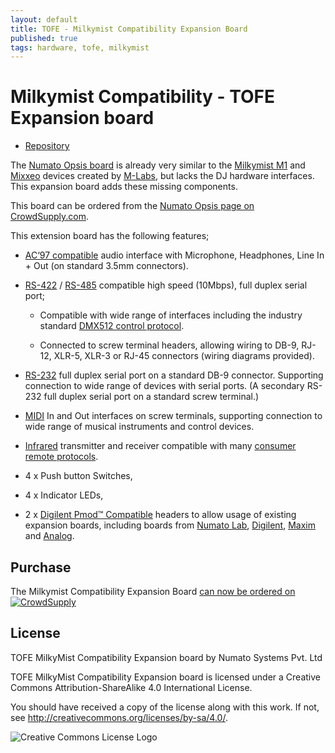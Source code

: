 ```yaml
---
layout: default
title: TOFE - Milkymist Compatibility Expansion Board
published: true
tags: hardware, tofe, milkymist
---
```


# Milkymist Compatibility - TOFE Expansion board

 * [Repository](https://github.com/timvideos/HDMI2USB-TOFE-Milkymist)

The [Numato Opsis board](https://www.crowdsupply.com/numato-lab/opsis) is
already very similar to the [Milkymist M1](http://m-labs.hk/m1.html) and 
[Mixxeo](http://m-labs.hk/mixxeo.html) devices created by
[M-Labs](http://m-labs.hk/), but lacks the DJ hardware interfaces. This
expansion board adds these missing components.

This board can be ordered from the 
[Numato Opsis page on CrowdSupply.com](https://www.crowdsupply.com/numato-lab/opsis).

This extension board has the following features;

 * [AC‘97 compatible](https://en.wikipedia.org/wiki/AC%2797)
   audio interface with Microphone, Headphones, Line In + Out (on standard
   3.5mm connectors).

 * [RS-422](https://en.wikipedia.org/wiki/RS-422) / [RS-485](https://en.wikipedia.org/wiki/RS-485)
   compatible high speed (10Mbps), full duplex serial port;

    * Compatible with wide range of interfaces including the industry standard
      [DMX512 control protocol](https://en.wikipedia.org/wiki/DMX512).

    * Connected to screw terminal headers, allowing wiring to DB-9, RJ-12,
      XLR-5, XLR-3 or RJ-45 connectors (wiring diagrams provided).

 * [RS-232](https://en.wikipedia.org/wiki/RS-232) full duplex serial port on a
   standard DB-9 connector. Supporting connection to wide range of devices with
   serial ports. (A secondary RS-232 full duplex serial port on a standard
   screw terminal.)

 * [MIDI](https://en.wikipedia.org/wiki/MIDI) In and Out interfaces on screw
   terminals, supporting connection to wide range of musical instruments and
   control devices.

 * [Infrared](https://learn.adafruit.com/ir-sensor/ir-remote-signals)
   transmitter and receiver compatible with many 
   [consumer remote protocols](https://en.wikipedia.org/wiki/Consumer_IR).

 * 4 x Push button Switches,
 * 4 x Indicator LEDs,

 * 2 x [Digilent Pmod™ Compatible](http://www.digilentinc.com/Pmods/licensing.cfm)
   headers to allow usage of existing expansion boards, including boards from 
   [Numato Lab](http://numato.com/fpga-boards/filter/cat/expansion-modules.html?limit=30),
   [Digilent](http://digilentinc.com/pmods),
   [Maxim](https://www.maximintegrated.com/en/design/design-technology/fpga-design-resources/pmod-compatible-plug-in-peripheral-modules.html) and 
   [Analog](https://wiki.analog.com/resources/alliances/xilinx#pmods).


## Purchase

The Milkymist Compatibility Expansion Board
<a href="https://www.crowdsupply.com/numato-lab/opsis">can now be ordered on 
 <img src="https://www.crowdsupply.com/_teal/images/crowd-supply-logo-dark.png" alt="CrowdSupply">
</a>

## License

TOFE MilkyMist Compatibility Expansion board by Numato Systems Pvt. Ltd

TOFE MilkyMist Compatibility Expansion board is licensed under a
Creative Commons Attribution-ShareAlike 4.0 International License.

You should have received a copy of the license along with this
work. If not, see <http://creativecommons.org/licenses/by-sa/4.0/>.

![Creative Commons License Logo](https://i.creativecommons.org/l/by-sa/4.0/88x31.png)

